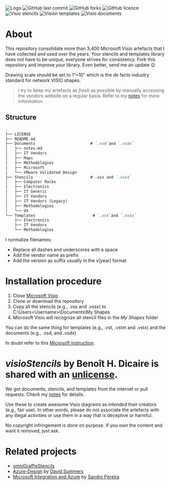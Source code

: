 ![Logo](https://github.com/bhdicaire/visioStencils/raw/main/Documents/header.png "Logo")
![GitHub last commit](https://img.shields.io/github/stars/bhdicaire/visioStencils?style=flat-square&logoColor=186ADE&labelColor=3E5462&color=186ADE)
![GitHub forks](https://img.shields.io/github/forks/bhdicaire/visioStencils?style=flat-square&logoColor=186ADE&labelColor=3E5462&color=186ADE)
![GitHub licence](https://img.shields.io/github/license/bhdicaire/visioStencils?style=flat-square&logoColor=186ADE&labelColor=3E5462&color=186ADE)
![Visio stencils](https://img.shields.io/badge/visio_shapes-2,661-186ADE)
![Vision templates](https://img.shields.io/badge/visio_templates-80-186ADE)
![Visio documents](https://img.shields.io/badge/visio_documents-709-186ADE)

# About
This repository consolidate more than 3,400 Microsoft Visio artefacts that I have collected and used over the years. Your stencils and templates library does not have to be unique, everyone strives for consistency. Fork this repository and improve *your* library. Even better, send me an update :wink:

Drawing scale should be set to 1”=10” which is the de facto industry standard for network VISIO shapes.

> I try to keep my artefacts as _fresh_ as possible by manually accessing the vendors website on a regular basis. Refer to my [notes](Documents/notes.md) for more information.

## Structure
```markdown
.
├── LICENSE
├── README.md
├── Documents                        # `.vsd`and `.vsdx`
│   ├── notes.md
│   ├── IT Vendors
│   ├── Maps
│   ├── Methodologies
│   ├── Microsoft
│   └── VMware Validated Design
├── Stencils                         # .vss and `.vssx`
│   ├── Computer Racks
│   ├── Electronics
│   ├── IT Generic
│   ├── IT Vendors
│   ├── IT Vendors (Legacy)
│   ├── Methodologies
│   └── UX
└── Templates                         # `.vst`and `.vstx`
    ├── Electronics
    ├── IT Vendors
    └── Methodologies

```

I normalize filenames:
 * Replace all dashes and underscores with a space
 * Add the vendor name as prefix
 * Add the version as suffix usually in the v[year] format

# Installation procedure

1. Close [Microsoft Visio](https://www.microsoft.com/en-ca/microsoft-365/visio)
2. Clone or download the repository
3. Copy all the stencils (e.g., .vss and .vssx) to C:\Users\<Username>\Documents\My Shapes
4. Microsoft Visio will recognize all stencil files in the _My Shapes_ folder

You can do the same thing for templates (e.g., .vst, .vstm and .vstx) and the documents (e.g., .vsd, and .vsdx)

In doubt refer to this [Microsoft instruction](https://support.microsoft.com/en-us/office/import-downloaded-stencils-74bbdce1-4872-4d5b-af4c-e93fa23f7008).

# _visioStencils_ by Benoît H. Dicaire is shared with an [unlicense](https://github.com/bhdicaire/visioStencils/raw/main/LICENSE).
We got documents, stencils, and templates from the internet or pull requests. Check my [notes](Documents/notes.md) for details.

Use these to create awesome Visio diagrams as _intended_ their creators (e.g., fair use). In other words, please do not associate the artefacts with any illegal activities or use them in a way that is deceptive or harmful.

No copyright infringement is done on purpose. If you own the content and want it removed, just ask.

# Related projects
* [omniGraffleStencils](https://github.com/bhdicaire/omniGraffleStencils)
* [Azure-Design](https://github.com/David-Summers/Azure-Design) by [David Summers](https://twitter.com/xeeva_d3)
* [Microsoft Integration and Azure](https://github.com/sandroasp/Microsoft-Integration-and-Azure-Stencils-Pack-for-Visio) by [Sandro Pereira](https://blog.sandro-pereira.com/)

